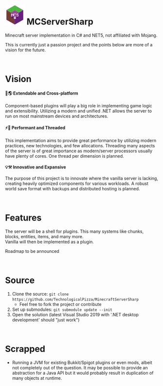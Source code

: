 # ![](icon.png) MCServerSharp
Minecraft server implementation in C# and NET5, not affiliated with Mojang.  

This is currently just a passion project and the points below are more of a vision for the future.

<br>

# Vision

#### 🧩🌎 Extendable and Cross-platform
Component-based plugins will play a big role in implementing game logic and extensibility.
Utilizing a modern and unified .NET allows the server to run on most mainstream devices and architectures. 

#### ⚡🧵 Performant and Threaded 
This implementation aims to provide great performance by utilizing modern practices, new technologies, and few allocations. 
Threading many aspects of the server is of great importance as modern/server processors usually have plenty of cores. 
One thread per dimension is planned. 

#### 💡⚒️ Innovative and Expansive
The purpose of this project is to innovate where the vanilla server is lacking, creating heavily optimized components for various workloads. A robust world save format with backups and distributed hosting is planned. 

<br>

# Features
The server will be a shell for plugins.
This many systems like chunks, blocks, entities, items, and many more.  
Vanilla will then be implemented as a plugin.

Roadmap to be announced

<br>

# Source
1. Clone the source: `git clone https://github.com/TechnologicalPizza/MinecraftServerSharp`  
    - Feel free to fork the project or contribute
1. Set up submodules: `git submodule update --init`  
1. Open the solution (latest Visual Studio 2019 with '.NET desktop development' should "just work")  

<br>

# Scrapped
- Running a JVM for existing Bukkit/Spigot plugins or even mods, albeit not completely out of the question. It may be possible to provide an abstraction for a Java API but it would probably result in duplication of many objects at runtime.